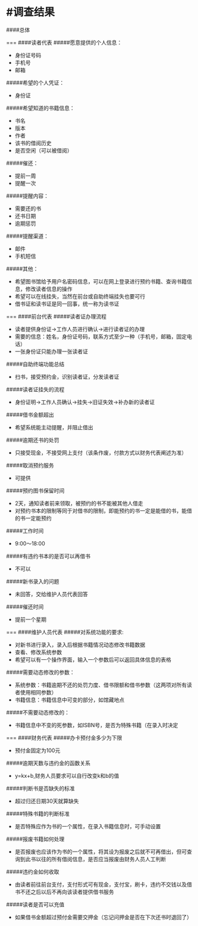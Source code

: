 #调查结果
===
####总体

===
####读者代表
#####愿意提供的个人信息：
* 身份证号码<br>
* 手机号<br>
* 邮箱<br>

#####希望的个人凭证：
* 身份证<br>

#####希望知道的书籍信息：
* 书名<br>
* 版本<br>
* 作者<br>
* 该书的借阅历史<br>
* 是否空闲（可以被借阅）<br>

#####催还：
* 提前一周<br>
* 提醒一次<br>

#####提醒内容：
* 需要还的书<br>
* 还书日期<br>
* 逾期惩罚<br>

#####提醒渠道：
* 邮件<br>
* 手机短信<br>

#####其他：
* 希望图书馆给予用户名密码信息，可以在网上登录进行预约书籍、查询书籍信息，修改读者信息的操作<br>
* 希望可以在线挂失，当然在前台或自助终端挂失也要可行<br>
* 借书证和读书证是同一回事，统一称为读书证<br>

===
####前台代表
#####读者证办理流程
* 读者提供身份证->工作人员进行确认->进行读者证的办理
* 需要的信息：姓名，身份证号码，联系方式至少一种（手机号，邮箱，固定电话）
* 一张身份证只能办理一张读者证

#####自助终端功能总结
* 扫书，接受预约金，识别读者证，分发读者证

#####读者证挂失的流程
* 身份证明->工作人员确认->挂失->旧证失效->补办新的读者证

#####借书金额超出
* 希望系统能主动提醒，并阻止借出

#####逾期还书的处罚
* 只接受现金，不接受网上支付（该条作废，付款方式以财务代表阐述为准）

#####取消预约服务
* 可提供

#####预约图书保留时间
* 2天，通知读者前来领取，被预约的书不能被其他人借走
* 对预约书本的限制等同于对借书的限制，即能预约的书一定是能借的书，能借的书一定能预约

#####工作时间
* 9:00～18:00

#####有违约书本的是否可以再借书
* 不可以

#####新书录入的问题
* 未回答，交给维护人员代表回答

#####催还时间
* 提前一个星期

===
####维护人员代表
#####对系统功能的要求:
* 对新书进行录入，录入后根据书籍情况动态修改书籍数据
* 查看、修改系统参数
* 希望可以有一个操作界面，输入一个参数后可以返回具体信息的表格

#####需要动态修改的参数：
* 系统参数：书籍逾期不还的处罚力度、借书限额和借书参数（这两项对所有读者使用相同参数）
* 书籍信息：书籍信息中可变的部分，如馆藏地点

#####不需要动态修改的：
* 书籍信息中不变的死参数，如ISBN号，是否为特殊书籍（在录入时决定


===
####财务代表
#####办卡预付金多少为下限
* 预付金固定为100元

#####逾期天数与违约金的函数关系
* y=kx+b,财务人员要求可以自行改变k和b的值

#####判断书是否缺失的标准
* 超过归还日期30天就算缺失

#####特殊书籍的判断标准
* 是否特殊应作为书的一个属性，在录入书籍信息时，可手动设置

#####报废书籍如何处理
* 是否报废也应该作为书的一个属性，将其设为报废之后就不可再借出，但可查询到此书以往的所有借阅信息，是否应当报废由财务人员人工判断

#####违约金如何收取
* 由读者前往前台支付，支付形式可有现金，支付宝，刷卡，违约不交钱以及借书不还之后以后不再向该读者提供借书服务

#####读者是否可以充值
* 如果借书金额超过预付金需要交押金（忘记问押金是否在下次还书时退回了）

